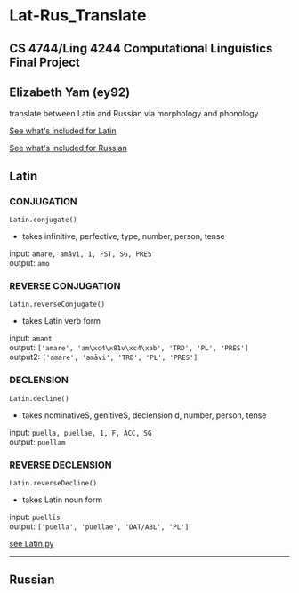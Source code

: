 # Lat-Rus_Translate
## CS 4744/Ling 4244 Computational Linguistics Final Project
## Elizabeth Yam (ey92)
translate between Latin and Russian via morphology and phonology

[See what's included for Latin](https://github.com/ey92/Lat-Rus_Translate/blob/master/Latin.md)

[See what's included for Russian](https://github.com/ey92/Lat-Rus_Translate/blob/master/Russian.md)

## Latin

### CONJUGATION
`Latin.conjugate()`
- takes infinitive, perfective, type, number, person, tense

input:    `amare, amāvi, 1, FST, SG, PRES`<br>
output:   `amo`<br>

### REVERSE CONJUGATION
`Latin.reverseConjugate()`
- takes Latin verb form

input:    `amant`<br>
output:   `['amare', 'am\xc4\x81v\xc4\xab', 'TRD', 'PL', 'PRES']`<br>
output2:  `['amare', 'amāvi', 'TRD', 'PL', 'PRES']`<br>

### DECLENSION
`Latin.decline()`
- takes nominativeS, genitiveS, declension d, number, person, tense

input:    `puella, puellae, 1, F, ACC, SG`<br>
output:   `puellam`<br>

### REVERSE DECLENSION
`Latin.reverseDecline()`
- takes Latin noun form

input:    `puellīs`<br>
output:   `['puella', 'puellae', 'DAT/ABL', 'PL']`<br>

[see Latin.py](https://github.com/ey92/Lat-Rus_Translate/blob/master/Latin.py)

---

## Russian